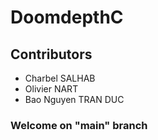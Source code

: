 # DoomdepthC

## Contributors
- Charbel SALHAB
- Olivier NART
- Bao Nguyen TRAN DUC

### Welcome on "main" branch
